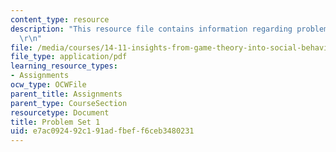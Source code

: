 ```yaml
---
content_type: resource
description: "This resource file contains information regarding problem set 1.\r\n\
  \r\n"
file: /media/courses/14-11-insights-from-game-theory-into-social-behavior-fall-2013/e7ac092492c191adfbeff6ceb3480231_MIT14_11F13_Prob_set_1.pdf
file_type: application/pdf
learning_resource_types:
- Assignments
ocw_type: OCWFile
parent_title: Assignments
parent_type: CourseSection
resourcetype: Document
title: Problem Set 1
uid: e7ac0924-92c1-91ad-fbef-f6ceb3480231
---
```

